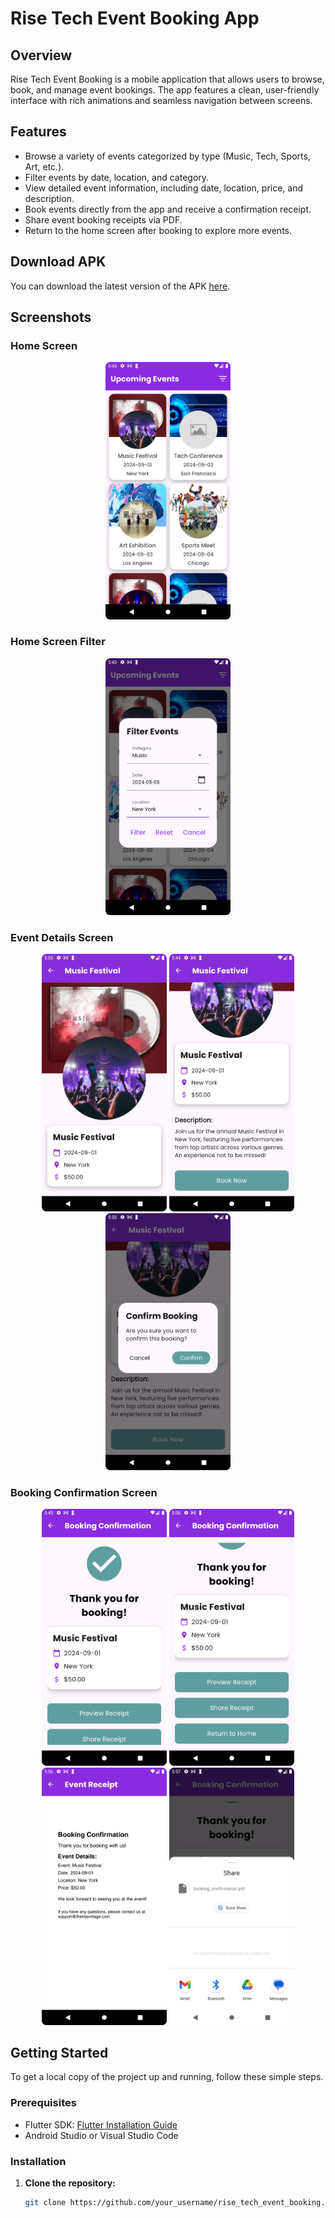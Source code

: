 # Rise Tech Event Booking App

## Overview

Rise Tech Event Booking is a mobile application that allows users to browse, book, and manage event bookings. The app features a clean, user-friendly interface with rich animations and seamless navigation between screens.

## Features

- Browse a variety of events categorized by type (Music, Tech, Sports, Art, etc.).
- Filter events by date, location, and category.
- View detailed event information, including date, location, price, and description.
- Book events directly from the app and receive a confirmation receipt.
- Share event booking receipts via PDF.
- Return to the home screen after booking to explore more events.

## Download APK

You can download the latest version of the APK [here](https://drive.google.com/drive/folders/1CWR3C2RnT5SwbhdqeO-YYFoxQL95Vs5W?usp=sharing).
## Screenshots

### Home Screen

<p align="center">
<img src="screenshots/home_screen.png" alt="Home Screen" width="200">
</p>

### Home Screen Filter

<p align="center">
<img src="screenshots/home_screen_filter.png" alt="Home Screen Filter" width="200">
</p>

### Event Details Screen

<p align="center">
  <img src="screenshots/event_details_screen_first.png" alt="Event Details Screen 1" width="200">
  <img src="screenshots/event_details_screen.png" alt="Event Details Screen 2" width="200">
  <img src="screenshots/event_details_screen_book.png" alt="Event Details Screen Booking" width="200">
</p>

### Booking Confirmation Screen
<p align="center">
  <img src="screenshots/booking_confirmation_screen.png" alt="Booking Confirmation Screen 1" width="200">
  <img src="screenshots/booking_confirmation_screen_2.png" alt="Booking Confirmation Screen 2" width="200">
  <img src="screenshots/booking_confirmation_screen_reciept.png" alt="Booking Confirmation Screen Reciept" width="200">
  <img src="screenshots/booking_confirmation_screen_share.png" alt="Booking Confirmation Screen Share" width="200">
 
</p>



## Getting Started

To get a local copy of the project up and running, follow these simple steps.

### Prerequisites

- Flutter SDK: [Flutter Installation Guide](https://flutter.dev/docs/get-started/install)
- Android Studio or Visual Studio Code

### Installation

1. **Clone the repository:**

   ```bash
   git clone https://github.com/your_username/rise_tech_event_booking.git

